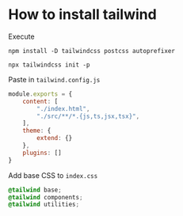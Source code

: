 # How to install tailwind

Execute

````shell
npm install -D tailwindcss postcss autoprefixer
````

````shell
npx tailwindcss init -p
````

Paste in ``tailwind.config.js``

```javascript
module.exports = {
    content: [
        "./index.html",
        "./src/**/*.{js,ts,jsx,tsx}",
    ],
    theme: {
        extend: {}
    },
    plugins: []
}
```

Add base CSS to `index.css`

````css
@tailwind base;
@tailwind components;
@tailwind utilities;
````